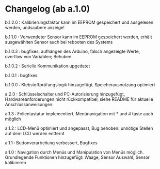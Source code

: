 # Changelog (ab a.1.0)

b.1.2.0 : Kalibrierungsfaktor kann im EEPROM gespeichert und ausgelesen werden, undsaubere anzeige!

b.1.1.0 : Verwendeter Sensor kann im EEPROM gespeichert werden, erhält ausgewählten Sensor auch bei rebooten des Systems

b.1.0.3 : bugfixes: aufhängen des Arduino, falsch angezeigte Werte, overflow von Variablen; Behoben.

b.1.0.2 : Serielle Kommunikation upgedatet

b.1.0.1 : bugfixes

b.1.0.0 : Klebstoffprüfungslogik hinzugefügt, Speicherausnutzung optimiert

a.2.0 : Schlüsselschalter und PC-Autorisierung hinzugefügt, Hardwareanforderungen nicht rückkompatibel, siehe README für aktuelle Anschlussanweisungen

a.1.3 : Folientastatur implementiert, Menünavigation mit * und # taste auch möglich

a.1.2 : LCD-Menü optimiert und angepasst, Bug behoben: unnötige Stellen auf dem LCD werden entfernt

a.1.1 : Buttonverarbeitung verbessert, Bugfixes

a.1.0 : Navigation durch Menüs und Manipulation von Menüs möglich. Grundlegende Funktionen hinzugefügt: Waage, Sensor Auswahl, Sensor kalibrieren

